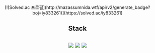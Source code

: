 <div align="center">
[![Solved.ac
프로필](http://mazassumnida.wtf/api/v2/generate_badge?boj=iy833261)](https://solved.ac/iy833261)</div>
<div align="center">
<h2>Stack<h2>
<img src="https://img.shields.io/badge/Python-3776AB?style=for-the-badge&logo=Python&logoColor=white">&nbsp;<img src="https://img.shields.io/badge/Java-007396?style=for-the-badge&logo=OpenJDK&logoColor=white">&nbsp;<img src="https://img.shields.io/badge/Spring-6DB33F?style=for-the-badge&logo=Spring&logoColor=white"></div>
<div align="center">
</div>

